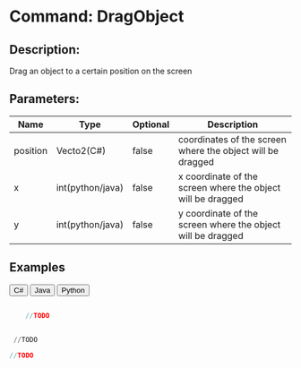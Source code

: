 # Command: DragObject

## Description:

Drag an object to a certain position on the screen

## Parameters:

|      Name       |     Type      | Optional | Description |
| --------------- | ------------- | -------- | ----------- |
| position      |     Vecto2(C#)    |   false   | coordinates of the screen where the object will be dragged|
| x      |     int(python/java)    |   false   |   x coordinate of the screen where the object will be dragged |
| y      |     int(python/java)    |   false   |   y coordinate of the screen where the object will be dragged|



## Examples
<!-- Language Specific -->
<div>
    <button class="language-btn active">C#</button>
    <button class="language-btn">Java</button>
    <button class="language-btn">Python</button>
</div>
<div id="language-c" class="languageContent" markdown=1 style="display:block;">

``` c#

    //TODO

```

</div>
<div id="language-python" class="languageContent" markdown=1>

``` python

 //TODO

```

</div>
<div id="language-java" class="languageContent" markdown=1>

``` java
//TODO
```
</div>